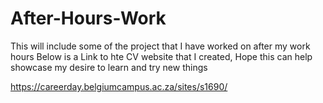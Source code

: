 # After-Hours-Work
This will include some of the project that I have worked on after my work hours
Below is a Link to hte CV website that I created, Hope this can help showcase my desire to learn and try new things

https://careerday.belgiumcampus.ac.za/sites/s1690/

